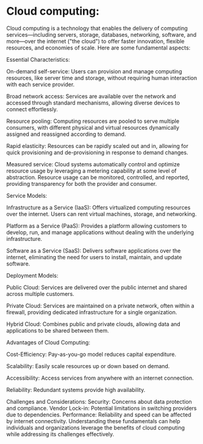 # Cloud computing:

Cloud computing is a technology that enables the delivery of computing services—including servers, storage, databases, networking, software, and more—over the internet ("the cloud") to offer faster innovation, flexible resources, and economies of scale. Here are some fundamental aspects:

Essential Characteristics:

On-demand self-service: 
Users can provision and manage computing resources, like server time and storage, without requiring human interaction with each service provider.

Broad network access: 
Services are available over the network and accessed through standard mechanisms, allowing diverse devices to connect effortlessly.

Resource pooling: Computing resources are pooled to serve multiple consumers, with different physical and virtual resources dynamically assigned and reassigned according to demand.

Rapid elasticity: Resources can be rapidly scaled out and in, allowing for quick provisioning and de-provisioning in response to demand changes.

Measured service: Cloud systems automatically control and optimize resource usage by leveraging a metering capability at some level of abstraction. Resource usage can be monitored, controlled, and reported, providing transparency for both the provider and consumer.

Service Models:

Infrastructure as a Service (IaaS): Offers virtualized computing resources over the internet. Users can rent virtual machines, storage, and networking.

Platform as a Service (PaaS): Provides a platform allowing customers to develop, run, and manage applications without dealing with the underlying infrastructure.

Software as a Service (SaaS): Delivers software applications over the internet, eliminating the need for users to install, maintain, and update software.


Deployment Models:

Public Cloud: Services are delivered over the public internet and shared across multiple customers.

Private Cloud: Services are maintained on a private network, often within a firewall, providing dedicated infrastructure for a single organization.

Hybrid Cloud: Combines public and private clouds, allowing data and applications to be shared between them.


Advantages of Cloud Computing:

Cost-Efficiency: Pay-as-you-go model reduces capital expenditure.

Scalability: Easily scale resources up or down based on demand.

Accessibility: Access services from anywhere with an internet connection.

Reliability: Redundant systems provide high availability.



Challenges and Considerations:
Security: Concerns about data protection and compliance.
Vendor Lock-in: Potential limitations in switching providers due to dependencies.
Performance: Reliability and speed can be affected by internet connectivity.
Understanding these fundamentals can help individuals and organizations leverage the benefits of cloud computing while addressing its challenges effectively.
